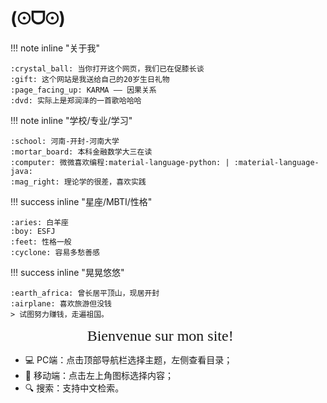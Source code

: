 # (⊙ᗜ⊙)

!!! note inline "关于我"

    :crystal_ball: 当你打开这个网页，我们已在促膝长谈  
    :gift: 这个网站是我送给自己的20岁生日礼物  
    :page_facing_up: KARMA —— 因果关系  
    :dvd: 实际上是郑润泽的一首歌哈哈哈  
    
!!! note inline "学校/专业/学习"

    :school: 河南-开封-河南大学  
    :mortar_board: 本科金融数学大三在读  
    :computer: 微微喜欢编程:material-language-python: | :material-language-java:  
    :mag_right: 理论学的很差，喜欢实践  
    
!!! success inline "星座/MBTI/性格"

    :aries: 白羊座  
    :boy: ESFJ  
    :feet: 性格一般  
    :cyclone: 容易多愁善感  
    
!!! success inline "晃晃悠悠"

    :earth_africa: 曾长居平顶山，现居开封  
    :airplane: 喜欢旅游但没钱  
    > 试图努力赚钱，走遍祖国。


<center>
    <font face = "Apple chancery" size = 5>Bienvenue sur mon site! 🌼</font>
</center>

- 💻 PC端：点击顶部导航栏选择主题，左侧查看目录；
- 📱 移动端：点击左上角图标选择内容；
- 🔍 搜索：支持中文检索。


<script>
function updateTime() {
    var date = new Date();
    var now = date.getTime();
    var startDate = new Date("2022/12/29 09:10:12");
    var start = startDate.getTime();
    var diff = now - start;
    var y, d, h, m;
    y = Math.floor(diff / (365 * 24 * 3600 * 1000));
    diff -= y * 365 * 24 * 3600 * 1000;
    d = Math.floor(diff / (24 * 3600 * 1000));
    h = Math.floor(diff / (3600 * 1000) % 24);
    m = Math.floor(diff / (60 * 1000) % 60);
    if (y == 0) {
        document.getElementById("web-time").innerHTML = d + "<span class=\"heti-spacing\"> </span>天<span class=\"heti-spacing\"> </span>" + h + "<span class=\"heti-spacing\"> </span>小时<span class=\"heti-spacing\"> </span>" + m + "<span class=\"heti-spacing\"> </span>分钟";
    } else {
        document.getElementById("web-time").innerHTML = y + "<span class=\"heti-spacing\"> </span>年<span class=\"heti-spacing\"> </span>" + d + "<span class=\"heti-spacing\"> </span>天<span class=\"heti-spacing\"> </span>" + h + "<span class=\"heti-spacing\"> </span>小时<span class=\"heti-spacing\"> </span>" + m + "<span class=\"heti-spacing\"> </span>分钟";
    }
    setTimeout(updateTime, 1000 * 60);
}
updateTime();
function toggle_statistics() {
    var statistics = document.getElementById("statistics");
    if (statistics.style.opacity == 0) {
        statistics.style.opacity = 1;
    } else {
        statistics.style.opacity = 0;
    }
}
</script>
